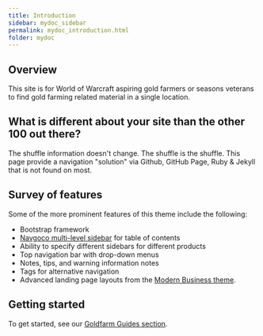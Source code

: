```yaml
---
title: Introduction
sidebar: mydoc_sidebar
permalink: mydoc_introduction.html
folder: mydoc
---
```


## Overview

This site is for World of Warcraft aspiring gold farmers or seasons veterans to find gold farming related material in a single location.

## What is different about your site than the other 100 out there?
The shuffle information doesn't change. The shuffle is the shuffle. This page provide a navigation "solution" via Github, GitHub Page, Ruby & Jekyll that is not found on most.


## Survey of features

Some of the more prominent features of this theme include the following:

* Bootstrap framework
* [Navgoco multi-level sidebar](http://www.komposta.net/article/navgoco) for table of contents
* Ability to specify different sidebars for different products
* Top navigation bar with drop-down menus
* Notes, tips, and warning information notes
* Tags for alternative navigation
* Advanced landing page layouts from the [Modern Business theme](http://startbootstrap.com/template-overviews/modern-business/).

## Getting started


To get started, see our [Goldfarm Guides section](https://gunnydelight.github.io/mozzletoff-wow-goldfarm-site/index.html).
